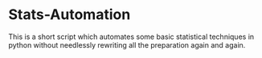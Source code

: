 # Stats-Automation
This is a short script which automates some basic statistical techniques in python without needlessly rewriting all the preparation again and again. 
